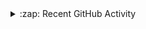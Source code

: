 <details>
  <summary>:zap: Recent GitHub Activity</summary>
<!--START_SECTION:activity-->
<!--END_SECTION:activity-->
</details>
